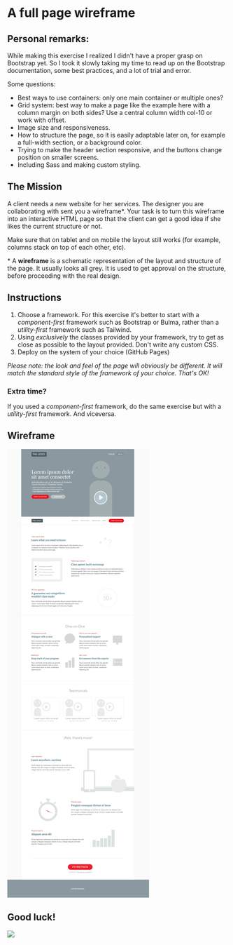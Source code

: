 # A full page wireframe

## Personal remarks:

While making this exercise I realized I didn't have a proper grasp on Bootstrap yet. So I took it slowly taking my time to read up on the Bootstrap documentation, some best practices, and a lot of trial and error.  

Some questions:
- Best ways to use containers: only one main container or multiple ones?
- Grid system: best way to make a page like the example here with a column margin on both sides? Use a central column width col-10 or work with offset.
- Image size and responsiveness.
- How to structure the page, so it is easily adaptable later on, for example a full-width section, or a background color.
- Trying to make the header section responsive, and the buttons change position on smaller screens.
- Including Sass and making custom styling.


## The Mission

A client needs a new website for her services. The designer you are collaborating with sent you a wireframe\*. Your task is to turn this wireframe into an interactive HTML page so that the client can get a good idea if she likes the current structure or not.

Make sure that on tablet and on mobile the layout still works (for example, columns stack on top of each other, etc).

\* A **wireframe** is a schematic representation of the layout and structure of the page. It usually looks all grey. It is used to get approval on the structure, before proceeding with the real design.

## Instructions

1. Choose a framework. For this exercise it's better to start with a _component-first_ framework such as Bootstrap or Bulma, rather than a _utility-first_ framework such as Tailwind.
2. Using _exclusively_ the classes provided by your framework, try to get as close as possible to the layout provided. Don't write any custom CSS.
3. Deploy on the system of your choice (GitHub Pages)

_Please note: the look and feel of the page will obviously be different. It will match the standard style of the framework of your choice. That's OK!_

### Extra time?

If you used a _component-first_ framework, do the same exercise but with a _utility-first_ framework. And viceversa.

## Wireframe

![Layout](./exercise-wireframe.png)

## Good luck!

![](https://media.giphy.com/media/629GlaFwxaOdUajE9g/giphy.gif)


